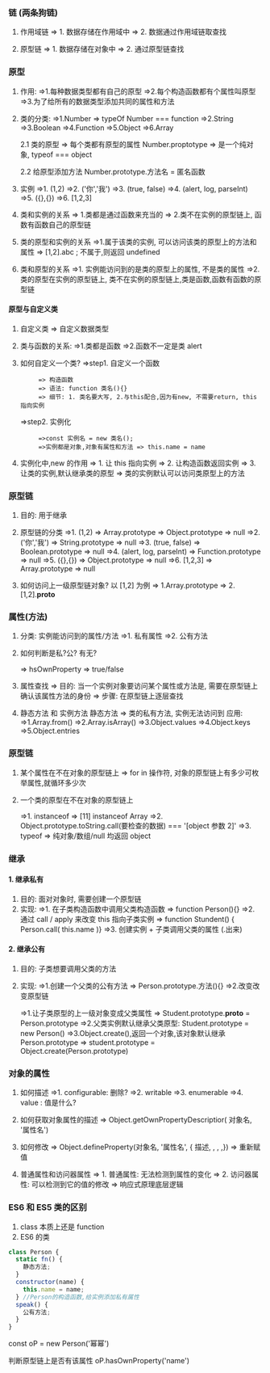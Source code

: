 ### 链 (两条狗链)

1. 作用域链
   => 1. 数据存储在作用域中
   => 2. 数据通过作用域链取查找

2. 原型链
   => 1. 数据存储在对象中
   => 2. 通过原型链查找

### 原型

1. 作用:
   =>1.每种数据类型都有自己的原型
   =>2.每个构造函数都有个属性叫原型
   =>3.为了给所有的数据类型添加共同的属性和方法

2. 类的分类:
   =>1.Number => typeOf Number === function
   =>2.String
   =>3.Boolean
   =>4.Function
   =>5.Object
   =>6.Array

   2.1 类的原型 => 每个类都有原型的属性
   Number.proptotype => 是一个纯对象, typeof === object

   2.2 给原型添加方法
   Number.prototype.方法名 = 匿名函数

3. 实例
   =>1. (1,2)
   =>2. ('你','我')
   =>3. (true, false)
   =>4. (alert, log, parseInt)
   =>5. ({},{})
   =>6. [1,2,3]
4. 类和实例的关系
   => 1.类都是通过函数来充当的
   => 2.类不在实例的原型链上, 函数有函数自己的原型链

5. 类的原型和实例的关系
   =>1.属于该类的实例, 可以访问该类的原型上的方法和属性 => [1,2].abc ; 不属于,则返回 undefined

6. 类和原型的关系
   =>1. 实例能访问到的是类的原型上的属性, 不是类的属性
   =>2. 类的原型在实例的原型链上, 类不在实例的原型链上,类是函数,函数有函数的原型链

#### 原型与自定义类

1.  自定义类 => 自定义数据类型
2.  类与函数的关系:
    =>1.类都是函数
    =>2.函数不一定是类 alert

3.  如何自定义一个类?
    =>step1. 自定义一个函数

             => 构造函数
             => 语法: function 类名(){}
             => 细节: 1. 类名要大写, 2.与this配合,因为有new, 不需要return, this指向实例

    =>step2. 实例化

             =>const 实例名 = new 类名();
             =>实例都是对象,对象有属性和方法 => this.name = name

4.  实例化中,new 的作用
    => 1. 让 this 指向实例
    => 2. 让构造函数返回实例
    => 3. 让类的实例,默认继承类的原型 => 类的实例默认可以访问类原型上的方法

### 原型链

1. 目的: 用于继承

2. 原型链的分类
   =>1. (1,2) => Array.prototype => Object.prototype => null
   =>2. ('你','我') => String.prototype => null
   =>3. (true, false) => Boolean.prototype => null
   =>4. (alert, log, parseInt) => Function.prototype => null
   =>5. ({},{}) => Object.prototype => null
   =>6. [1,2,3] => Array.prototype => null

3. 如何访问上一级原型链对象? 以 [1,2] 为例
   => 1.Array.prototype
   => 2.[1,2].**proto**

### 属性(方法)

1. 分类: 实例能访问到的属性/方法
   =>1. 私有属性
   =>2. 公有方法

2. 如何判断是私?公? 有无?

   => hsOwnProperty => true/false

3. 属性查找
   => 目的: 当一个实例对象要访问某个属性或方法是, 需要在原型链上确认该属性方法的身份
   => 步骤: 在原型链上逐层查找

4. 静态方法 和 实例方法
   静态方法 => 类的私有方法, 实例无法访问到
   应用:
   =>1.Array.from()
   =>2.Array.isArray()
   =>3.Object.values
   =>4.Object.keys
   =>5.Object.entries

### 原型链

1. 某个属性在不在对象的原型链上
   => for in 操作符, 对象的原型链上有多少可枚举属性,就循环多少次

2. 一个类的原型在不在对象的原型链上

   =>1. instanceof => [11] instanceof Array
   =>2. Object.prototype.toString.call(要检查的数据) === '[object 参数 2]'
   =>3. typeof => 纯对象/数组/null 均返回 object

### 继承

#### 1. 继承私有

1. 目的: 面对对象时, 需要创建一个原型链
2. 实现:
   =>1. 在子类构造函数中调用父类构造函数 => function Person(){}
   =>2. 通过 call / apply 来改变 this 指向子类实例 => function Stundent() { Person.call( this.name )}
   =>3. 创建实例 + 子类调用父类的属性 (.出来)

#### 2. 继承公有

1. 目的: 子类想要调用父类的方法

2. 实现:
   =>1.创建一个父类的公有方法 => Person.prototype.方法(){}
   =>2.改变改变原型链

   =>1.让子类原型的上一级对象变成父类属性 => Student.prototype.**proto** = Person.prototype
   =>2.父类实例默认继承父类原型: Student.prototype = new Person()
   =>3.Object.create(),返回一个对象,该对象默认继承 Person.prototype =>
   student.prototype = Object.create(Person.prototype)

### 对象的属性

1. 如何描述
   =>1. configurable: 删除?
   =>2. writable
   =>3. enumerable
   =>4. value : 值是什么?

2. 如何获取对象属性的描述
   => Object.getOwnPropertyDescriptior( 对象名, '属性名')

3. 如何修改
   => Object.defineProperty(对象名, '属性名', { 描述, , , ,}) => 重新赋值

4. 普通属性和访问器属性
   => 1. 普通属性: 无法检测到属性的变化
   => 2. 访问器属性: 可以检测到它的值的修改 => 响应式原理底层逻辑

### ES6 和 ES5 类的区别

1. class 本质上还是 function
2. ES6 的类

```js
class Person {
  static fn() {
    静态方法;
  }
  constructor(name) {
    this.name = name;
  } //Person的构造函数,给实例添加私有属性
  speak() {
    公有方法;
  }
}
```

const oP = new Person('幂幂')

判断原型链上是否有该属性
oP.hasOwnProperty('name')
